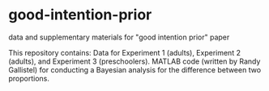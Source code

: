 # good-intention-prior
data and supplementary materials for "good intention prior" paper

This repository contains:
Data for Experiment 1 (adults), Experiment 2 (adults), and Experiment 3 (preschoolers).
MATLAB code (written by Randy Gallistel) for conducting a Bayesian analysis for the difference between two proportions.
